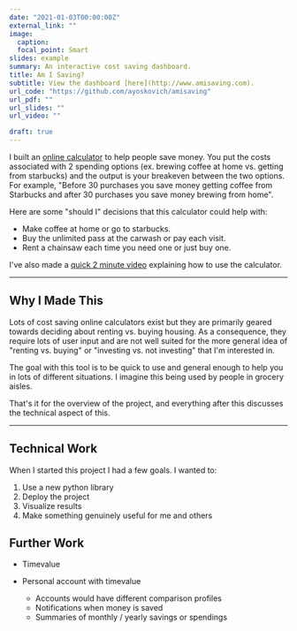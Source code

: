 ```yaml
---
date: "2021-01-03T00:00:00Z"
external_link: ""
image:
  caption: 
  focal_point: Smart
slides: example
summary: An interactive cost saving dashboard.
title: Am I Saving?
subtitle: View the dashboard [here](http://www.amisaving.com).
url_code: "https://github.com/ayoskovich/amisaving"
url_pdf: ""
url_slides: ""
url_video: ""

draft: true
---
```


I built an [online calculator](http://www.amisaving.com) to help people save money. You put the costs associated with 2 spending options (ex. brewing coffee at home vs. getting from starbucks) and the output is your breakeven between the two options. For example, "Before 30 purchases you save money getting coffee from Starbucks and after 30 purchases you save money brewing from home".

Here are some "should I" decisions that this calculator could help with: 
- Make coffee at home or go to starbucks. 
- Buy the unlimited pass at the carwash or pay each visit. 
- Rent a chainsaw each time you need one or just buy one.

I've also made a [quick 2 minute video](https://www.youtube.com/watch?v=RUKujjKL9Ys) explaining how to use the calculator.

<hr>

## Why I Made This
Lots of cost saving online calculators exist but they are primarily geared towards deciding about renting vs. buying housing. As a consequence, they require lots of user input and are not well suited for the more general idea of "renting vs. buying" or "investing vs. not investing" that I'm interested in.

The goal with this tool is to be quick to use and general enough to help you in lots of different situations. I imagine this being used by people in grocery aisles.

That's it for the overview of the project, and everything after this discusses the technical aspect of this.

<hr>

## Technical Work
When I started this project I had a few goals. I wanted to:

1. Use a new python library
2. Deploy the project
3. Visualize results
4. Make something genuinely useful for me and others


## Further Work
- Timevalue

- Personal account with timevalue
  - Accounts would have different comparison profiles
  - Notifications when money is saved
  - Summaries of monthly / yearly savings or spendings
